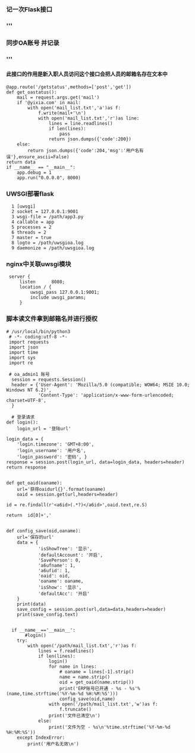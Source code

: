 ### 记一次Flask接口
### '''
### 同步OA账号 并记录	
### '''
#### 此接口的作用是新入职人员访问这个接口会把人员的邮箱名存在文本中

	@app.route('/getstatus',methods=['post','get'])
	def get_oastatus():
	    mail = request.args.get('mail')
	    if '@yixia.com' in mail:
	        with open('mail_list.txt','a')as f:
	            f.write(mail+'\n')
	            with open('mail_list.txt','r')as line:
	                lines = line.readlines()
	                if len(lines):
	                    pass
	                return json.dumps({'code':200})
	    else:
	        return json.dumps({'code':204,'msg':'用户名有误'},ensure_ascii=False)
	return data
	if __name__ == "__main__":
	    app.debug = 1
	    app.run("0.0.0.0", 8000)

### UWSGI部署flask
	  1 [uwsgi]
	  2 socket = 127.0.0.1:9001
	  3 wsgi-file = /path/app3.py
	  4 callable = app
	  5 processes = 2
	  6 threads = 2
	  7 master = true
	  8 logto = /path/uwsgioa.log
	  9 daemonize = /path/uwsgioa.log
	  
### nginx中关联uwsgi模块
	 server {
         listen      8080;
         location / {
             uwsgi_pass 127.0.0.1:9001;
             include uwsgi_params;
         }
### 脚本读文件拿到邮箱名并进行授权
	# /usr/local/bin/python3
	 # -*- coding:utf-8 -*-
	 import requests
	 import json
	 import time
	 import sys
	 import re
	 
	 # oa_admin1 账号
	  session = requests.Session()
	  header = {'User-Agent': 'Mozilla/5.0 (compatible; WOW64; MSIE 10.0; Windows NT 6.2)',
	            'Content-Type': 'application/x-www-form-urlencoded; charset=UTF-8',
	  }
	  
	  # 登录请求
	def login():
	    login_url = '登陆url'

    login_data = {
        'login.timezone': 'GMT+8:00',
        'login_username': '用户名',
        'login_password': '密码', }
    response = session.post(login_url, data=login_data, headers=header)
    return response


	def get_oaid(oaname):
	    url='获得oaidurl{}'.format(oaname)
	    oaid = session.get(url,headers=header)

    id = re.findall(r'<a6id>(.*?)</a6id>',oaid.text,re.S)

    return  id[0]+','


	def config_save(oid,oaname):
	    url='保存的url'
	    data = {
	            'isShowTree': '显示',
	            'defaultAccount': '开启',
	            'SavePerson': 0,
	            'a6ufname': 1,
	            'a6ufid': 1,
	            'oaid': oid,
	            'oaname': oaname,
	            'isShow': '显示',
	            'defaultAcc': '开启'
	    }
	    print(data)
	    save_config = session.post(url,data=data,headers=header)
	    print(save_config.text)
	  
	  
	  if __name__=='__main__':
	       #login()
	    try:
	        with open('/path/mail_list.txt','r')as f:
	            lines = f.readlines()
	            if len(lines):
	                login()
	                for name in lines:
	                    # oaname = lines[-1].strip()
	                    name = name.strip()
	                    oid = get_oaid(name.strip())
	                    print('ERP账号已开通 - %s - %s'%(name,time.strftime('%Y-%m-%d %H:%M:%S')))
	                    config_save(oid,name)
	                with open('/path/mail_list.txt','w')as f:
	                    f.truncate()
	                print('文件已清空\n')
	            else:
	                print('文件为空 - %s\n'%time.strftime('%Y-%m-%d %H:%M:%S'))
	    except IndexError:
	        print('用户名无效\n')       

	  

